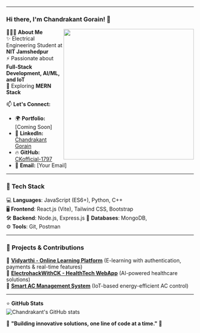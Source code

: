 

-----------------------------------------------------------
### Hi there, I'm Chandrakant Gorain! 👋  

<img src="https://raw.githubusercontent.com/sanjay-kv/sanjay-kv/main/Assets/illustration.png" min-width="300px" max-width="300px" width="350px" align="right">

👨🏻‍💻 **About Me**  
✨ Electrical Engineering Student at **NIT Jamshedpur**  
⚡ Passionate about **Full-Stack Development, AI/ML, and IoT**  
🚀 Exploring **MERN Stack**  


📫 **Let's Connect:**  
- 🌍 **Portfolio:** [Coming Soon]  
- 💼 **LinkedIn:** [Chandrakant Gorain](https://www.linkedin.com/in/chandrakant-gorain-0201b6287/)  
- 🔥 **GitHub:** [CKofficial-1797](https://github.com/CKofficial-1797)  
- 📩 **Email:** [Your Email]  

---

### 🚀 **Tech Stack**  
💻 **Languages**: JavaScript (ES6+), Python, C++  
🖥️ **Frontend**: React.js (Vite),  Tailwind CSS, Bootstrap  
🛠️ **Backend**: Node.js, Express.js
📡 **Databases**: MongoDB,  
⚙️ **Tools**: Git, Postman  

---

### 🌱 **Projects & Contributions**  
🔹 **[Vidyarthi - Online Learning Platform](https://github.com/CKofficial-1797/Padhlo-Platform.git)** (E-learning with authentication, payments & real-time features)  
🔹 **[ElectrohackWithCK - HealthTech WebApp](https://github.com/CKofficial-1797/ElectrohackWithCK.git)** (AI-powered healthcare solutions)  
🔹 **[Smart AC Management System](https://github.com/CKofficial-1797/YourRepoHere.git)** (IoT-based energy-efficient AC control)  

---

⭐ **GitHub Stats**  
![Chandrakant's GitHub stats](https://github-readme-stats.vercel.app/api?username=CKofficial-1797&show_icons=true&theme=radical)  

📌 **"Building innovative solutions, one line of code at a time."** 🚀  

